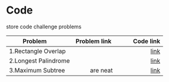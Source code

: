 # Code
store code challenge problems

| Problem        | Problem link           | Code link |
| ------------- |:-------------:| -----:|
|1.Rectangle Overlap      | | [link](./codes/Rectangle_Overlap.java) |
| 2.Longest Palindrome     |       |   [link](./codes/2.Longest_Palindrome.java)  |
|3.Maximum Subtree | are neat      |   [link](./codes/3.Maximum_Subtree.java) |
